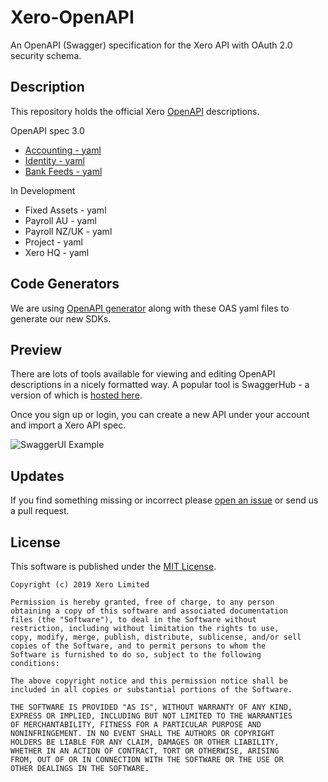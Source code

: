 # Xero-OpenAPI
An OpenAPI (Swagger) specification for the Xero API with OAuth 2.0 security schema.

## Description
This repository holds the official Xero [OpenAPI](https://www.openapis.org/) descriptions.   

OpenAPI spec 3.0
* [Accounting - yaml](https://raw.githubusercontent.com/XeroAPI/Xero-OpenAPI/master/accounting-yaml/Xero_accounting_2.0.0_swagger.yaml)
* [Identity - yaml](https://raw.githubusercontent.com/XeroAPI/Xero-OpenAPI/master/identity-yaml/Xero_identity_1.0.0_swagger.yaml)
* [Bank Feeds - yaml](https://raw.githubusercontent.com/XeroAPI/Xero-OpenAPI/master/bankfeeds-yaml/Xero_bankfeeds_1.0.0_swagger.yaml)

In Development
* Fixed Assets - yaml
* Payroll AU - yaml
* Payroll NZ/UK - yaml
* Project - yaml
* Xero HQ - yaml

## Code Generators
We are using [OpenAPI generator](https://github.com/OpenAPITools/openapi-generator) along with these OAS yaml files to generate our new SDKs.


## Preview
There are lots of tools available for viewing and editing OpenAPI descriptions in a nicely formatted way. A popular tool is SwaggerHub - a version of which is [hosted here](https://app.swaggerhub.com/home). 

Once you sign up or login, you can create a new API under your account and import a Xero API spec.

![SwaggerUI Example](images/import-api.png)

## Updates
If you find something missing or incorrect please [open an issue](https://github.com/XeroAPI/Xero-OpenAPI/issues/new) or send us a pull request.

## License

This software is published under the [MIT License](http://en.wikipedia.org/wiki/MIT_License).

	Copyright (c) 2019 Xero Limited

	Permission is hereby granted, free of charge, to any person
	obtaining a copy of this software and associated documentation
	files (the "Software"), to deal in the Software without
	restriction, including without limitation the rights to use,
	copy, modify, merge, publish, distribute, sublicense, and/or sell
	copies of the Software, and to permit persons to whom the
	Software is furnished to do so, subject to the following
	conditions:

	The above copyright notice and this permission notice shall be
	included in all copies or substantial portions of the Software.

	THE SOFTWARE IS PROVIDED "AS IS", WITHOUT WARRANTY OF ANY KIND,
	EXPRESS OR IMPLIED, INCLUDING BUT NOT LIMITED TO THE WARRANTIES
	OF MERCHANTABILITY, FITNESS FOR A PARTICULAR PURPOSE AND
	NONINFRINGEMENT. IN NO EVENT SHALL THE AUTHORS OR COPYRIGHT
	HOLDERS BE LIABLE FOR ANY CLAIM, DAMAGES OR OTHER LIABILITY,
	WHETHER IN AN ACTION OF CONTRACT, TORT OR OTHERWISE, ARISING
	FROM, OUT OF OR IN CONNECTION WITH THE SOFTWARE OR THE USE OR
	OTHER DEALINGS IN THE SOFTWARE.

